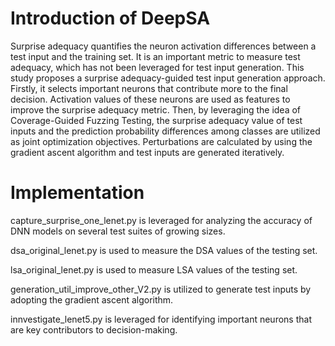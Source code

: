 # Introduction of DeepSA
Surprise adequacy quantifies the neuron activation differences between a test input and the training set. It is an important metric to measure test adequacy, which has not been leveraged for test input generation. This study proposes a surprise adequacy-guided test input generation approach. Firstly, it selects important neurons that contribute more to the final decision. Activation values of these neurons are used as features to improve the surprise adequacy metric. Then, by leveraging the idea of Coverage-Guided Fuzzing Testing, the surprise adequacy value of test inputs and the prediction probability differences among classes are utilized as joint optimization objectives. Perturbations are calculated by using the gradient ascent algorithm and test inputs are generated iteratively. 

# Implementation
capture_surprise_one_lenet.py is leveraged for analyzing the accuracy of DNN models on several test suites of growing sizes.

dsa_original_lenet.py is used to measure the DSA values of the testing set.

lsa_original_lenet.py is used to measure LSA values of the testing set.

generation_util_improve_other_V2.py is utilized to generate test inputs by adopting the gradient ascent algorithm.

innvestigate_lenet5.py is leveraged for identifying important neurons that are key contributors to decision-making.

